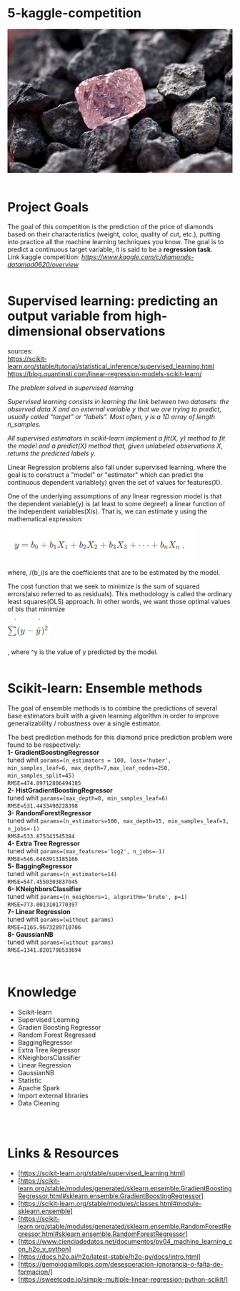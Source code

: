 # 5-kaggle-competition


<img src="inputs/diamante-grezzo.jpg">
<br>
<br>

# Project Goals
The goal of this competition is the prediction of the price of diamonds based on their characteristics (weight, color, quality of cut, etc.), putting into practice all the machine learning techniques you know.
The goal is to predict a continuous target variable, it is said to be a **regression task**.<br>
Link kaggle competition: *https://www.kaggle.com/c/diamonds-datamad0620/overview*
​<br>
<br>

# Supervised learning: predicting an output variable from high-dimensional observations
sources:<br>
 https://scikit-learn.org/stable/tutorial/statistical_inference/supervised_learning.html<br>
          https://blog.quantinsti.com/linear-regression-models-scikit-learn/<br>

*The problem solved in supervised learning*<br>

*Supervised learning consists in learning the link between two datasets: the observed data X and an external variable y that we are trying to predict, usually called “target” or “labels”. Most often, y is a 1D array of length n_samples.*<br>

*All supervised estimators in scikit-learn implement a fit(X, y) method to fit the model and a predict(X) method that, given unlabeled observations X, returns the predicted labels y.* <br>


Linear Regression problems also fall under supervised learning, where the goal is to construct a "model" or "estimator" which can predict the continuous dependent variable(y) given the set of values for features(X).

One of the underlying assumptions of any linear regression model is that the dependent variable(y) is (at least to some degree!) a linear function of the independent variables(Xis). That is, we can estimate y using the mathematical expression:

<img src="inputs/formula.png">

where, /(b_i\)s are the coefficients that are to be estimated by the model.

The cost function that we seek to minimize is the sum of squared errors(also referred to as residuals). This methodology is called the ordinary least squares(OLS) approach. In other words, we want those optimal values of bis that minimize  

 <img src="inputs/formula2.png">

 , where ^y is the value of y predicted by the model.
 <br>
 <br>

# Scikit-learn: Ensemble methods

The goal of ensemble methods is to combine the predictions of several base estimators built with a given learning algorithm in order to improve generalizability / robustness over a single estimator.

The best prediction methods for this diamond price prediction problem were found to be respectively:<br>
**1- GradientBoostingRegressor**<br>
tuned whit `params=(n_estimators = 100, loss='huber', min_samples_leaf=6, max_depth=7,max_leaf_nodes=250, min_samples_split=45)`<br>
`RMSE=474.89712806494185`<br>
**2- HistGradientBoostingRegressor**<br>
tuned whit `params=(max_depth=8, min_samples_leaf=6)`<br>
`RMSE=531.4433490228398`<br>
**3- RandomForestRegressor**<br>
tuned whit `params=(n_estimators=500, max_depth=15, min_samples_leaf=3, n_jobs=-1)`<br>
`RMSE=533.875343545384`<br>
**4- Extra Tree Regressor**<br>
tuned whit `params=(max_features='log2', n_jobs=-1)`<br>
`RMSE=546.6463913185166`<br>
**5- BaggingRegressor**<br>
tuned whit `params=(n_estimators=14)`<br>
`RMSE=547.4550303837045`<br>
**6- KNeighborsClassifier**<br>
tuned whit `params=(n_neighbors=1, algorithm='brute', p=1)`<br>
`RMSE=773.0013101770397`<br>
**7- Linear Regression**<br>
tuned whit `params=(without params)`<br>
`RMSE=1165.9673289710706`<br>
**8- GaussianNB**<br>
tuned whit `params=(without params)`<br>
`RMSE=1341.8201798533694`<br>

<br>

# Knowledge

* Scikit-learn
* Supervised Learning
* Gradien Boosting Regressor
* Random Forest Regressed
* BaggingRegressor
* Extra Tree Regressor
* KNeighborsClassifier
* Linear Regression
* GaussianNB
* Statistic
* Apache Spark
* Import external libraries
* Data Cleaning
<br>
<br>

# Links & Resources


- [https://scikit-learn.org/stable/supervised_learning.html]
- [https://scikit-learn.org/stable/modules/generated/sklearn.ensemble.GradientBoostingRegressor.html#sklearn.ensemble.GradientBoostingRegressor]
- [https://scikit-learn.org/stable/modules/classes.html#module-sklearn.ensemble]
- [https://scikit-learn.org/stable/modules/generated/sklearn.ensemble.RandomForestRegressor.html#sklearn.ensemble.RandomForestRegressor]
- [https://www.cienciadedatos.net/documentos/py04_machine_learning_con_h2o_y_python]
- [https://docs.h2o.ai/h2o/latest-stable/h2o-py/docs/intro.html]
- [https://gemologiamllopis.com/desesperacion-ignorancia-o-falta-de-formacion/]
- [https://sweetcode.io/simple-multiple-linear-regression-python-scikit/]